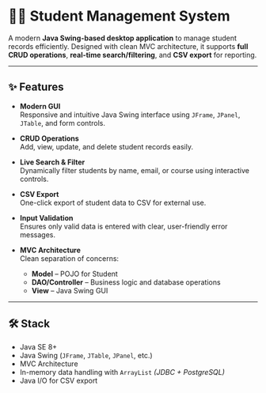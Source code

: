 # 🧑‍🎓 Student Management System

A modern **Java Swing-based desktop application** to manage student records efficiently. Designed with clean MVC architecture, it supports **full CRUD operations**, **real-time search/filtering**, and **CSV export** for reporting.

---

## ✨ Features

- **Modern GUI**  
  Responsive and intuitive Java Swing interface using `JFrame`, `JPanel`, `JTable`, and form controls.

- **CRUD Operations**  
  Add, view, update, and delete student records easily.

- **Live Search & Filter**  
  Dynamically filter students by name, email, or course using interactive controls.

- **CSV Export**  
  One-click export of student data to CSV for external use.

- **Input Validation**  
  Ensures only valid data is entered with clear, user-friendly error messages.

- **MVC Architecture**  
  Clean separation of concerns:
  - **Model** – POJO for Student  
  - **DAO/Controller** – Business logic and database operations  
  - **View** – Java Swing GUI

---

## 🛠️ Stack

- Java SE 8+
- Java Swing (`JFrame`, `JTable`, `JPanel`, etc.)
- MVC Architecture
- In-memory data handling with `ArrayList` *(JDBC + PostgreSQL)*
- Java I/O for CSV export



